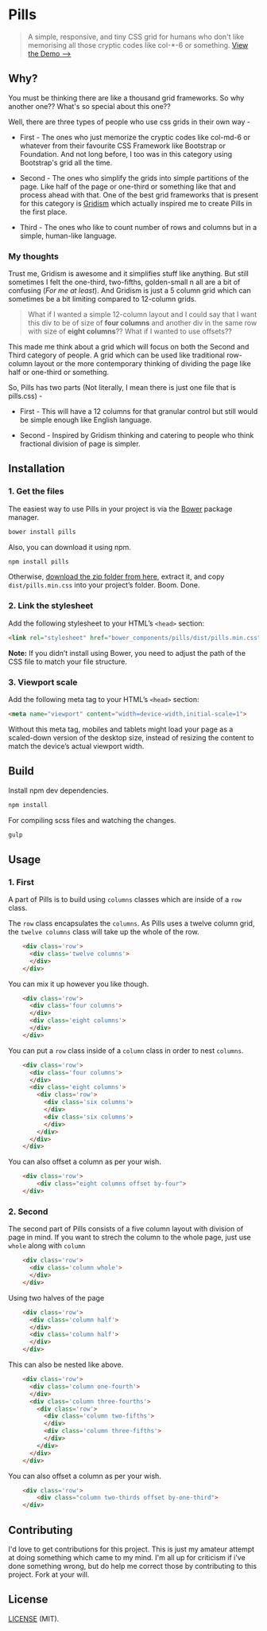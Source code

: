 # Pills

> A simple, responsive, and tiny CSS grid for humans who don't like memorising all those cryptic codes like col-*-6 or something.
> [View the Demo -->](http://arkpod.in/pills)

## Why?
You must be thinking there are like a thousand grid frameworks. So why another one?? What's so special about this one??

Well, there are three types of people who use css grids in their own way -

* First - The ones who just memorize the cryptic codes like col-md-6 or whatever from their favourite CSS Framework like Bootstrap or Foundation. And not long before, I too was in this category using Bootstrap's grid all the time.

* Second - The ones who simplify the grids into simple partitions of the page. Like half of the page or one-third or something like that and process ahead with that. One of the best grid frameworks that is present for this category is [Gridism](http://cobyism.com/gridism/) which  actually inspired me to create Pills in the first place.

* Third -  The ones who like to count number of rows and columns but in a simple, human-like language.


### My thoughts
Trust me, Gridism is awesome and it simplifies stuff like anything. But still sometimes I felt the one-third, two-fifths, golden-small n all are a bit of confusing (_For me at least_). And Gridism is just a 5 column grid which can sometimes be a bit limiting compared to 12-column grids. 

> What if I wanted a simple 12-column layout and I could say that I want this div to be of size of **four columns**  and another div in the same row with size of **eight columns**?? 
> What if I wanted to use offsets??

This made me think about a grid which will focus on both the Second and Third category of people. A grid which can be used like traditional row-column layout or the more contemporary thinking of dividing the page like half or one-third or something.

So, Pills has two parts (Not literally, I mean there is just one file that is pills.css) - 

* First - This will have a 12 columns for that granular control but still would be simple enough like English language.

* Second - Inspired by Gridism thinking and catering to people who think fractional division of page is simpler.


## Installation

### 1. Get the files

The easiest way to use Pills in your project is via the [Bower](http://twitter.github.com/bower) package manager.

```sh
bower install pills
```

Also, you can download it using npm.
```sh
npm install pills
```

Otherwise, [download the zip folder from here](https://github.com/rohitkrai03/pills), extract it, and copy `dist/pills.min.css` into your project’s folder. Boom. Done.

### 2. Link the stylesheet

Add the following stylesheet to your HTML’s `<head>` section:

```html
<link rel="stylesheet" href="bower_components/pills/dist/pills.min.css">
```

**Note:** If you didn’t install using Bower, you need to adjust the path of the CSS file to match your file structure.

### 3. Viewport scale

Add the following meta tag to your HTML’s `<head>` section:

```html
<meta name="viewport" content="width=device-width,initial-scale=1">
```

Without this meta tag, mobiles and tablets might load your page as a scaled-down version of the desktop size, instead of resizing the content to match the device’s actual viewport width.

## Build
Install npm dev dependencies.
```sh
npm install
```

For compiling scss files and watching the changes.
```sh
gulp
```

## Usage

### 1. First 

A part of Pills is to build using `columns` classes which are inside of a `row` class.

The `row` class encapsulates the `columns`. As Pills uses a twelve column grid, the `twelve columns` class will take up the whole of the row.
```html
    <div class='row'>
      <div class='twelve columns'>
      </div>
    </div>
```


You can mix it up however you like though.
```html
    <div class='row'>
      <div class='four columns'>
      </div>
      <div class='eight columns'>
      </div>
    </div>
```


You can put a `row` class inside of a `column` class in order to nest `columns`.
```html
    <div class='row'>
      <div class='four columns'>
      </div>
      <div class='eight columns'>
        <div class='row'>
          <div class='six columns'>
          </div>
          <div class='six columns'>
          </div>
        </div>
      </div>
    </div>
```


You can also offset a column as per your wish.
```html
    <div class='row'>
        <div class="eight columns offset by-four">
    </div>
```




### 2. Second 

The second part of Pills consists of a five column layout with division of page in mind. If you want to strech the column to the whole page, just use `whole` along with `column`

```html
    <div class='row'>
      <div class='column whole'>
      </div>
    </div>
```


Using two halves of the page
```html
    <div class='row'>
      <div class='column half'>
      </div>
      <div class='column half'>
      </div>
    </div>
```


This can also be nested like above.
```html
    <div class='row'>
      <div class='column one-fourth'>
      </div>
      <div class='column three-fourths'>
        <div class='row'>
          <div class='column two-fifths'>
          </div>
          <div class='column three-fifths'>
          </div>
        </div>
      </div>
    </div>
```


You can also offset a column as per your wish.
```html
    <div class='row'>
        <div class="column two-thirds offset by-one-third">
    </div>
```



## Contributing
I'd love to get contributions for this project. This is just my amateur attempt at doing something which came to my mind. I'm all up for criticism if i've done something wrong, but do help me correct those by contributing to this project. Fork at your will. 

## License

[LICENSE](https://github.com/rohitkrai03/pills/blob/gh-pages/LICENSE) (MIT).
 
